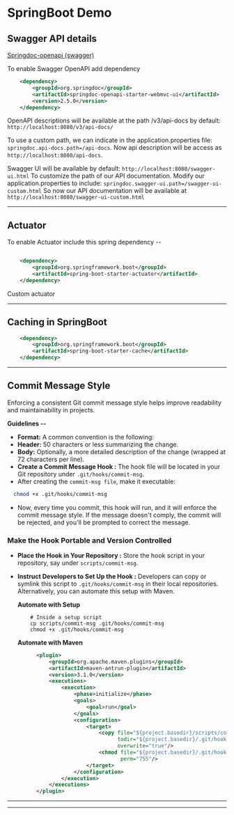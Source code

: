 # SpringBoot Demo


## Swagger API details

[Springdoc-openapi (swagger)](https://springdoc.org/#swagger-ui-properties)

To enable Swagger OpenAPI add dependency 
```xml
    <dependency>
        <groupId>org.springdoc</groupId>
        <artifactId>springdoc-openapi-starter-webmvc-ui</artifactId>
        <version>2.5.0</version>
    </dependency>
```

OpenAPI descriptions will be available at the path /v3/api-docs by default: ``http://localhost:8080/v3/api-docs/``

To use a custom path, we can indicate in the application.properties file:
``springdoc.api-docs.path=/api-docs``. Now api description will be access as ``http://localhost:8080/api-docs``.

Swagger UI will be available by default: ``http://localhost:8080/swagger-ui.html``
To customize the path of our API documentation. Modify our application.properties to include: ``springdoc.swagger-ui.path=/swagger-ui-custom.html``
So now our API documentation will be available at ``http://localhost:8080/swagger-ui-custom.html``

---

## Actuator

To enable Actuator include this spring dependency --
```xml

    <dependency>
        <groupId>org.springframework.boot</groupId>
        <artifactId>spring-boot-starter-actuator</artifactId>
    </dependency>
```
Custom actuator 

---
## Caching in SpringBoot

```xml
    <dependency>
        <groupId>org.springframework.boot</groupId>
        <artifactId>spring-boot-starter-cache</artifactId>
    </dependency>
```
---
## Commit Message Style

Enforcing a consistent Git commit message style helps improve readability and maintainability in projects.

**Guidelines --**
- **Format:** A common convention is the following:
- **Header:** 50 characters or less summarizing the change.
- **Body:** Optionally, a more detailed description of the change (wrapped at 72 characters per line).
- **Create a Commit Message Hook :** The hook file will be located in your Git repository under ``.git/hooks/commit-msg``.
- After creating the ``commit-msg file``, make it executable:
```bash
  chmod +x .git/hooks/commit-msg
```
- Now, every time you commit, this hook will run, and it will enforce the commit message style. 
If the message doesn't comply, the commit will be rejected, and you'll be prompted to correct the message.

### Make the Hook Portable and Version Controlled
- **Place the Hook in Your Repository :** Store the hook script in your repository, say under ``scripts/commit-msg``.
- **Instruct Developers to Set Up the Hook :** Developers can copy or symlink this script to ``.git/hooks/commit-msg`` in their local repositories. 
Alternatively, you can automate this setup with Maven.

    **Automate with Setup**
    ```shell
        # Inside a setup script
        cp scripts/commit-msg .git/hooks/commit-msg
        chmod +x .git/hooks/commit-msg
    ```
  **Automate with Maven**
  ```xml
        <plugin>
            <groupId>org.apache.maven.plugins</groupId>
            <artifactId>maven-antrun-plugin</artifactId>
            <version>3.1.0</version>
            <executions>
                <execution>
                    <phase>initialize</phase>
                    <goals>
                        <goal>run</goal>
                    </goals>
                    <configuration>
                        <target>
                            <copy file="${project.basedir}/scripts/commit-msg"
                                  todir="${project.basedir}/.git/hooks/"
                                  overwrite="true"/>
                            <chmod file="${project.basedir}/.git/hooks/commit-msg"
                                   perm="755"/>
                        </target>
                    </configuration>
                </execution>
            </executions>
        </plugin>
  ```

---

---